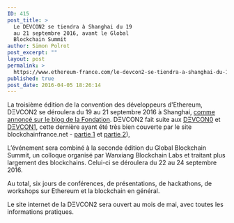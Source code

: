 ```yaml
---
ID: 415
post_title: >
  Le DEVCON2 se tiendra à Shanghai du 19
  au 21 septembre 2016, avant le Global
  Blockchain Summit
author: Simon Polrot
post_excerpt: ""
layout: post
permalink: >
  https://www.ethereum-france.com/le-devcon2-se-tiendra-a-shanghai-du-19-au-21-septembre-2016-avant-le-blockchain-summit/
published: true
post_date: 2016-04-05 18:26:14
---
```

La troisième édition de la convention des développeurs d'Ethereum, D<span class="st">Ξ</span>VCON2 se déroulera du 19 au 21 septembre 2016 à Shanghai, <a href="https://blog.ethereum.org/2016/04/05/ethereum-foundation-and-wanxiang-blockchain-labs-announce-a-blockbuster-event-combining-devcon2-and-the-2nd-global-blockchain-summit-in-shanghai-september-19-24-2016/"><span style="text-decoration: underline;">comme annoncé sur le blog de la Fondation</span></a>. D<span class="st">Ξ</span>VCON2 fait suite aux <a href="https://blog.ethereum.org/2014/12/05/d%CE%BEvcon-0-recap/"><span style="text-decoration: underline;">D<span class="st">Ξ</span>VCON0</span></a> et <a href="https://devcon.ethereum.org/"><span style="text-decoration: underline;">D<span class="st">Ξ</span>VCON1</span></a>, cette dernière ayant été très bien couverte par le site blockchainfrance.net - <span style="text-decoration: underline;"><a href="http://blockchainfrance.net/2015/11/30/dix-enseignements-de-la-devcon1/">partie 1</a></span> et <a href="http://blockchainfrance.net/2015/12/09/dix-enseignements-de-la-devcon1-ethereum-partie-2/"><span style="text-decoration: underline;">partie 2</span></a>),

L’événement sera combiné à la seconde édition du Global Blockchain Summit, un colloque organisé par Wanxiang Blockchain Labs et traitant plus largement des blockchains. Celui-ci se déroulera du 22 au 24 septembre 2016.

Au total, six jours de conférences, de présentations, de hackathons, de workshops sur Ethereum et la blockchain en général.

Le site internet de la D<span class="st">Ξ</span>VCON2 sera ouvert au mois de mai, avec toutes les informations pratiques.